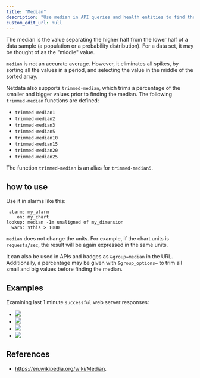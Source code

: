 ```yaml
---
title: "Median"
description: "Use median in API queries and health entities to find the 'middle' value from a sample, eliminating any unwanted spikes in the returned metrics."
custom_edit_url: null
---
```




The median is the value separating the higher half from the lower half of a data sample
(a population or a probability distribution). For a data set, it may be thought of as the
"middle" value.

`median` is not an accurate average. However, it eliminates all spikes, by sorting
all the values in a period, and selecting the value in the middle of the sorted array.

Netdata also supports `trimmed-median`, which trims a percentage of the smaller and bigger values prior to finding the
median. The following `trimmed-median` functions are defined:

- `trimmed-median1`
- `trimmed-median2`
- `trimmed-median3`
- `trimmed-median5`
- `trimmed-median10`
- `trimmed-median15`
- `trimmed-median20`
- `trimmed-median25`

The function `trimmed-median` is an alias for `trimmed-median5`.

## how to use

Use it in alarms like this:

```
 alarm: my_alarm
    on: my_chart
lookup: median -1m unaligned of my_dimension
  warn: $this > 1000
```

`median` does not change the units. For example, if the chart units is `requests/sec`, the result
will be again expressed in the same units. 

It can also be used in APIs and badges as `&group=median` in the URL. Additionally, a percentage may be given with
`&group_options=` to trim all small and big values before finding the median.

## Examples

Examining last 1 minute `successful` web server responses:

-   ![](https://registry.my-netdata.io/api/v1/badge.svg?chart=web_log_nginx.response_statuses&options=unaligned&dimensions=success&group=min&after=-60&label=min)
-   ![](https://registry.my-netdata.io/api/v1/badge.svg?chart=web_log_nginx.response_statuses&options=unaligned&dimensions=success&group=average&after=-60&label=average)
-   ![](https://registry.my-netdata.io/api/v1/badge.svg?chart=web_log_nginx.response_statuses&options=unaligned&dimensions=success&group=median&after=-60&label=median&value_color=orange)
-   ![](https://registry.my-netdata.io/api/v1/badge.svg?chart=web_log_nginx.response_statuses&options=unaligned&dimensions=success&group=max&after=-60&label=max)

## References

-   <https://en.wikipedia.org/wiki/Median>.


